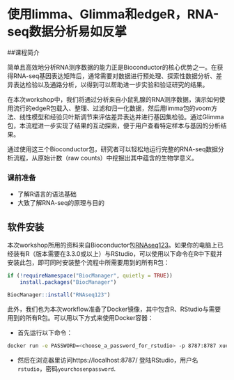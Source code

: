 # 使用limma、Glimma和edgeR，RNA-seq数据分析易如反掌

##课程简介

简单且高效地分析RNA测序数据的能力正是Bioconductor的核心优势之一。在获得RNA-seq基因表达矩阵后，通常需要对数据进行预处理、探索性数据分析、差异表达检验以及通路分析，以得到可以帮助进一步实验和验证研究的结果。

 在本次workshop中，我们将通过分析来自小鼠乳腺的RNA测序数据，演示如何使用流行的edgeR包载入、整理、过滤和归一化数据，然后用limma包的voom方法、线性模型和经验贝叶斯调节来评估差异表达并进行基因集检验。通过Glimma包，本流程进一步实现了结果的互动探索，便于用户查看特定样本与基因的分析结果。

通过使用这三个Bioconductor包，研究者可以轻松地运行完整的RNA-seq数据分析流程，从原始计数（raw counts）中挖掘出其中蕴含的生物学意义。

### 课前准备

* 了解R语言的语法基础
* 大致了解RNA-seq的原理与目的

## 软件安装

本次workshop所用的资料来自Bioconductor包[RNAseq123](https://bioconductor.org/packages/release/workflows/html/RNAseq123.html)。如果你的电脑上已经装有R（版本需要在3.3.0或以上）与RStudio，可以使用以下命令在R中下载并安装此包，即可同时安装整个流程中所需要用到的所有R包：

```R
if (!requireNamespace("BiocManager", quietly = TRUE))
    install.packages("BiocManager")

BiocManager::install("RNAseq123")
```

此外，我们也为本次workflow准备了Docker镜像，其中包含R、RStudio与需要用到的所有R包。可以用以下方式来使用Docker容器：

* 首先运行以下命令：

```sh
docker run -e PASSWORD=<choose_a_password_for_rstudio> -p 8787:8787 xueyidong/RNAseq123CN
```
* 然后在浏览器里访问https://localhost:8787/ 登陆RStudio，用户名 `rstudio`，密码`yourchosenpassword`. 
